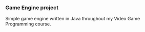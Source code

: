 ### Game Engine project

Simple game engine written in Java throughout my Video Game Programming course.